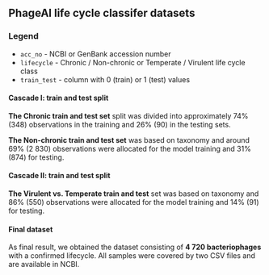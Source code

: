 ## PhageAI life cycle classifer datasets

### Legend

* `acc_no` - NCBI or GenBank accession number  
* `lifecycle` - Chronic / Non-chronic or Temperate / Virulent life cycle class  
* `train_test` - column with 0 (train) or 1 (test) values

#### Cascade I: train and test split 

**The Chronic train and test set** split was divided into approximately 74% (348) observations in the training and 26% (90) in the testing sets.

**The Non-chronic train and test set** was based on taxonomy and around 69% (2 830) observations were allocated for the model training and 31% (874) for testing.

#### Cascade II: train and test split

**The Virulent vs. Temperate train and test** set was based on taxonomy and 86% (550) observations were allocated for the model training and 14% (91) for testing.

#### Final dataset

As final result, we obtained the dataset consisting of **4 720 bacteriophages** with a confirmed lifecycle. All samples were covered by two CSV files and are available in NCBI.
